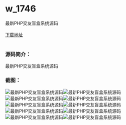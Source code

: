 # w_1746
最新PHP交友盲盒系统源码
<br/></br>
[下载地址](https://www.uuid2.com/1746.html "下载地址")
<br/></br>
<h3>源码简介：</h3>
<p>最新PHP交友盲盒系统源码<p>
<h3>截图：</h3>
<img src="https://www.uuid2.com/wp-content/uploads/img/202110/0ff2fe1312.png" alt="最新PHP交友盲盒系统源码"><img src="https://www.uuid2.com/wp-content/uploads/img/202110/6ebefa5962.png" alt="最新PHP交友盲盒系统源码"><img src="https://www.uuid2.com/wp-content/uploads/img/202110/6ebefa5566.png" alt="最新PHP交友盲盒系统源码"><img src="https://www.uuid2.com/wp-content/uploads/img/202110/d78b485278.png" alt="最新PHP交友盲盒系统源码"><img src="https://www.uuid2.com/wp-content/uploads/img/202110/d3b63da796.png" alt="最新PHP交友盲盒系统源码"><img src="https://www.uuid2.com/wp-content/uploads/img/202110/d3b63da539.png" alt="最新PHP交友盲盒系统源码"><img src="https://www.uuid2.com/wp-content/uploads/img/202110/37c2c4a746.png" alt="最新PHP交友盲盒系统源码"><img src="https://www.uuid2.com/wp-content/uploads/img/202110/d8ac512222.png" alt="最新PHP交友盲盒系统源码"><img src="https://www.uuid2.com/wp-content/uploads/img/202110/d8ac512456.png" alt="最新PHP交友盲盒系统源码"><img src="https://www.uuid2.com/wp-content/uploads/img/202110/e33ea90886.png" alt="最新PHP交友盲盒系统源码">
